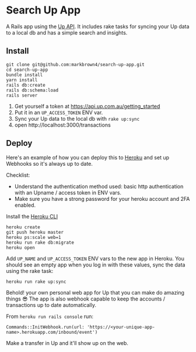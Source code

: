 # Search Up App

A Rails app using the [Up API](https://developer.up.com.au/).
It includes rake tasks for syncing your Up data to a local db and has a simple search and insights.

## Install

```
git clone git@github.com:markbrown4/search-up-app.git
cd search-up-app
bundle install
yarn install
rails db:create
rails db:schema:load
rails server
```

1. Get yourself a token at https://api.up.com.au/getting_started
2. Put it in an `UP_ACCESS_TOKEN` ENV var.
3. Sync your Up data to the local db with `rake up:sync`
4. open http://localhost:3000/transactions

## Deploy

Here's an example of how you can deploy this to [Heroku](https://heroku.com/) and set up Webhooks so it's always up to date.

Checklist:

- Understand the authentication method used: basic http authentication with an Upname / access token in ENV vars.
- Make sure you have a strong password for your heroku account and 2FA enabled.

Install the [Heroku CLI](https://devcenter.heroku.com/articles/heroku-cli#download-and-install)

```
heroku create
git push heroku master
heroku ps:scale web=1
heroku run rake db:migrate
heroku open
```

Add `UP_NAME` and `UP_ACCESS_TOKEN` ENV vars to the new app in Heroku.
You should see an empty app when you log in with these values, sync the data using the rake task:

```
heroku run rake up:sync
```

Behold! your own personal web app for Up that you can make do amazing things 😎
The app is also webhook capable to keep the accounts / transactions up to date automatically.

From `heroku run rails console` run:

```
Commands::InitWebhook.run(url: 'https://<your-unique-app-name>.herokuapp.com/inbound/event')
```

Make a transfer in Up and it'll show up on the web.
